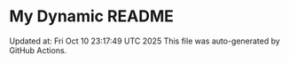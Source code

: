 # My Dynamic README
Updated at: Fri Oct 10 23:17:49 UTC 2025
This file was auto-generated by GitHub Actions.
